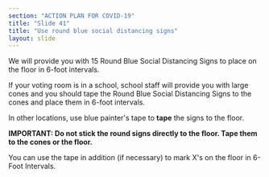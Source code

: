 ```yaml
---
section: "ACTION PLAN FOR COVID-19"
title: "Slide 41"
title: "Use round blue social distancing signs"
layout: slide
---
```


We will provide you with 15 Round Blue Social Distancing Signs to place on the floor in 6-foot intervals.

If your voting room is in a school, school staff will provide you with large cones and you should tape the Round Blue Social Distancing Signs to the cones and place them in 6-foot intervals.

In other locations, use blue painter's tape to **tape** the signs to the floor.

**IMPORTANT: Do not stick the round signs directly to the floor. Tape them to the cones or the floor.**

You can use the tape in addition (if necessary) to mark X's on the floor in 6-Foot Intervals.




